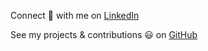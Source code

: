 Connect 🤝 with me on [LinkedIn](https://linkedin.com/in/nihitjain11/)

See my projects & contributions 😃 on [GitHub](https://github.com/nihitjain11)
